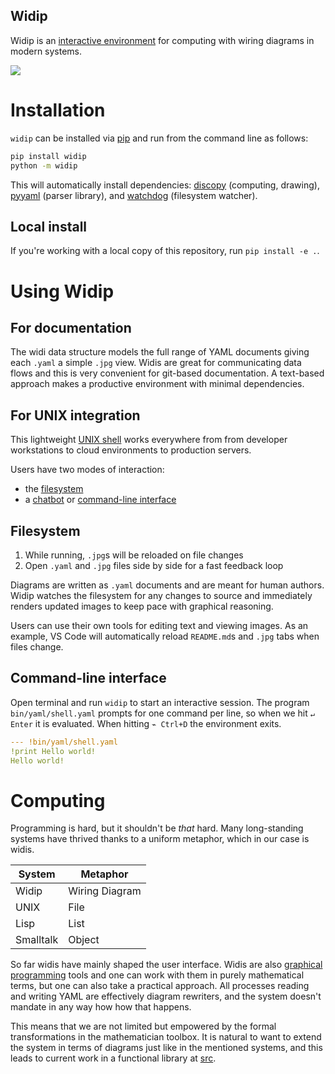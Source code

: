 Widip
-----

Widip is an [interactive environment] for computing with wiring diagrams in modern systems.

![](examples/typical-vscode-setup.png)


# Installation

`widip` can be installed via [pip](https://pypi.org/project/widip/) and run from the command line as follows:

```bash
pip install widip
python -m widip
```

This will automatically install dependencies: [discopy](https://pypi.org/project/discopy/) (computing, drawing), [pyyaml](https://pypi.org/project/pyyaml/) (parser library), and [watchdog](https://pypi.org/project/watchdog/) (filesystem watcher).

## Local install

If you're working with a local copy of this repository, run `pip install -e .`.

# Using Widip
## For documentation
The widi data structure models the full range of YAML documents giving each `.yaml` a simple `.jpg` view. Widis are great for communicating data flows and this is very convenient for git-based documentation. A text-based approach makes a productive environment with minimal dependencies.

## For UNIX integration
This lightweight [UNIX shell] works everywhere from from developer workstations to cloud environments to production servers.

Users have two modes of interaction:
* the [filesystem]
* a [chatbot] or [command-line interface]

## Filesystem
1. While running, `.jpg`s will be reloaded on file changes
2. Open `.yaml` and `.jpg` files side by side for a fast feedback loop

Diagrams are written as `.yaml` documents and are meant for human authors. Widip watches the filesystem for any changes to source and immediately renders updated images to keep pace with graphical reasoning.

Users can use their own tools for editing text and viewing images. As an example, VS Code will automatically reload `README.md`s and `.jpg` tabs when files change.

## Command-line interface

Open terminal and run `widip` to start an interactive session. The program `bin/yaml/shell.yaml` prompts for one command per line, so when we hit `↵ Enter` it is evaluated. When hitting `⌁ Ctrl+D` the environment exits.

```yaml
--- !bin/yaml/shell.yaml
!print Hello world!
Hello world!
```

<!-- <img src="examples/hello-world.jpg" width="300"> -->

# Computing

Programming is hard, but it shouldn't be _that_ hard. Many long-standing systems have thrived thanks to a uniform metaphor, which in our case is widis.

System|Metaphor
------|--------
Widip|Wiring Diagram
UNIX|File
Lisp|List
Smalltalk|Object

So far widis have mainly shaped the user interface. Widis are also [graphical programming](https://graphicallinearalgebra.net/2015/04/26/adding-part-1-and-mr-fibonacci/) tools and one can work with them in purely mathematical terms, but one can also take a practical approach. All processes reading and writing YAML are effectively diagram rewriters, and the system doesn't mandate in any way how how that happens.

This means that we are not limited but empowered by the formal transformations in the mathematician toolbox. It is natural to want to extend the system in terms of diagrams just like in the mentioned systems, and this leads to current work in a functional library at [src](src).

[UNIX shell]: https://en.wikipedia.org/wiki/Unix_shell
[chatbot]: https://en.wikipedia.org/wiki/chatbot
[command-line interface]: https://en.wikipedia.org/wiki/Command-line_interface
[filesystem]: https://en.wikipedia.org/wiki/File_manager
[interactive environment]: https://en.wikipedia.org/wiki/Read%E2%80%93eval%E2%80%93print_loop
